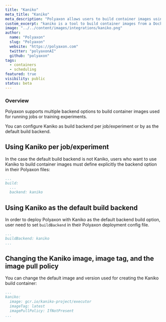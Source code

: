 ```yaml
---
title: "Kaniko"
meta_title: "Kaniko"
meta_description: "Polyaxon allows users to build container images using the Kaniko project."
custom_excerpt: "kaniko is a tool to build container images from a Dockerfile, inside a container or Kubernetes cluster."
image: "../../content/images/integrations/kaniko.png"
author:
  name: "Polyaxon"
  slug: "Polyaxon"
  website: "https://polyaxon.com"
  twitter: "polyaxonAI"
  github: "polyaxon"
tags: 
  - containers
  - scheduling
featured: true
visibility: public
status: beta
---
```


### Overview

Polyaxon supports multiple backend options to build container images used for running jobs or training experiments.

You can configure Kaniko as build backend per job/experiment or by as the default build backend.  

## Using Kaniko per job/experiment

In the case the default build backend is not Kaniko, 
users who want to use Kaniko to build container images must define explicitly the backend option in their Polyaxon files:

```yaml
...
build:
  ...
  backend: kaniko
```

## Using Kaniko as the default build backend
In order to deploy Polyaxon with Kaniko as the default backend build option, user need to set `buildBackend` in their Polyaxon deployment config file.

```yaml
...
buildBackend: kaniko
...
```

## Changing the Kaniko image, image tag, and the image pull policy

You can change the default image and version used for creating the Kaniko build container:

```yaml
...
kaniko:
  image: gcr.io/kaniko-project/executor
  imageTag: latest
  imagePullPolicy: IfNotPresent
...
```
